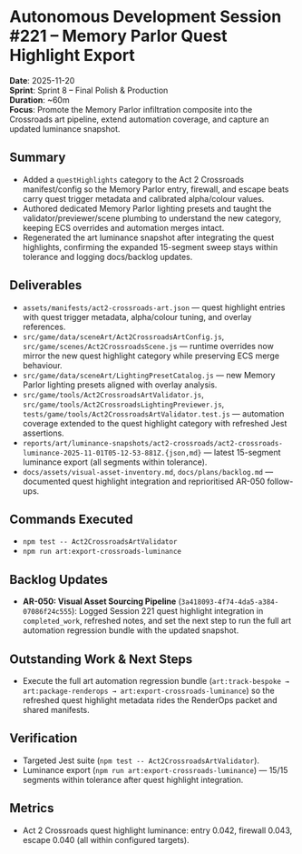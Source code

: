 # Autonomous Development Session #221 – Memory Parlor Quest Highlight Export

**Date**: 2025-11-20  
**Sprint**: Sprint 8 – Final Polish & Production  
**Duration**: ~60m  
**Focus**: Promote the Memory Parlor infiltration composite into the Crossroads art pipeline, extend automation coverage, and capture an updated luminance snapshot.

## Summary
- Added a `questHighlights` category to the Act 2 Crossroads manifest/config so the Memory Parlor entry, firewall, and escape beats carry quest trigger metadata and calibrated alpha/colour values.
- Authored dedicated Memory Parlor lighting presets and taught the validator/previewer/scene plumbing to understand the new category, keeping ECS overrides and automation merges intact.
- Regenerated the art luminance snapshot after integrating the quest highlights, confirming the expanded 15-segment sweep stays within tolerance and logging docs/backlog updates.

## Deliverables
- `assets/manifests/act2-crossroads-art.json` — quest highlight entries with quest trigger metadata, alpha/colour tuning, and overlay references.
- `src/game/data/sceneArt/Act2CrossroadsArtConfig.js`, `src/game/scenes/Act2CrossroadsScene.js` — runtime overrides now mirror the new quest highlight category while preserving ECS merge behaviour.
- `src/game/data/sceneArt/LightingPresetCatalog.js` — new Memory Parlor lighting presets aligned with overlay analysis.
- `src/game/tools/Act2CrossroadsArtValidator.js`, `src/game/tools/Act2CrossroadsLightingPreviewer.js`, `tests/game/tools/Act2CrossroadsArtValidator.test.js` — automation coverage extended to the quest highlight category with refreshed Jest assertions.
- `reports/art/luminance-snapshots/act2-crossroads/act2-crossroads-luminance-2025-11-01T05-12-53-881Z.{json,md}` — latest 15-segment luminance export (all segments within tolerance).
- `docs/assets/visual-asset-inventory.md`, `docs/plans/backlog.md` — documented quest highlight integration and reprioritised AR-050 follow-ups.

## Commands Executed
- `npm test -- Act2CrossroadsArtValidator`
- `npm run art:export-crossroads-luminance`

## Backlog Updates
- **AR-050: Visual Asset Sourcing Pipeline** (`3a418093-4f74-4da5-a384-07086f24c555`): Logged Session 221 quest highlight integration in `completed_work`, refreshed notes, and set the next step to run the full art automation regression bundle with the updated snapshot.

## Outstanding Work & Next Steps
- Execute the full art automation regression bundle (`art:track-bespoke → art:package-renderops → art:export-crossroads-luminance`) so the refreshed quest highlight metadata rides the RenderOps packet and shared manifests.

## Verification
- Targeted Jest suite (`npm test -- Act2CrossroadsArtValidator`).
- Luminance export (`npm run art:export-crossroads-luminance`) — 15/15 segments within tolerance after quest highlight integration.

## Metrics
- Act 2 Crossroads quest highlight luminance: entry 0.042, firewall 0.043, escape 0.040 (all within configured targets).
